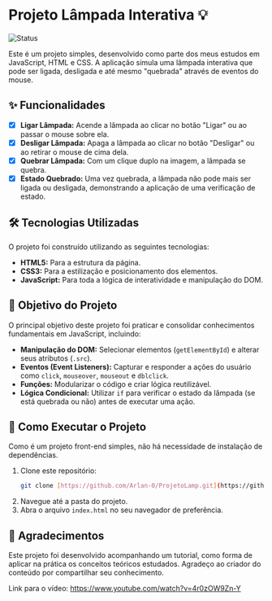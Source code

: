 # Projeto Lâmpada Interativa 💡

![Status](https://img.shields.io/badge/status-concluído-brightgreen)

Este é um projeto simples, desenvolvido como parte dos meus estudos em JavaScript, HTML e CSS. A aplicação simula uma lâmpada interativa que pode ser ligada, desligada e até mesmo "quebrada" através de eventos do mouse.

## ✨ Funcionalidades

-   [x] **Ligar Lâmpada:** Acende a lâmpada ao clicar no botão "Ligar" ou ao passar o mouse sobre ela.
-   [x] **Desligar Lâmpada:** Apaga a lâmpada ao clicar no botão "Desligar" ou ao retirar o mouse de cima dela.
-   [x] **Quebrar Lâmpada:** Com um clique duplo na imagem, a lâmpada se quebra.
-   [x] **Estado Quebrado:** Uma vez quebrada, a lâmpada não pode mais ser ligada ou desligada, demonstrando a aplicação de uma verificação de estado.

## 🛠️ Tecnologias Utilizadas

O projeto foi construído utilizando as seguintes tecnologias:

-   **HTML5:** Para a estrutura da página.
-   **CSS3:** Para a estilização e posicionamento dos elementos.
-   **JavaScript:** Para toda a lógica de interatividade e manipulação do DOM.

## 🎯 Objetivo do Projeto

O principal objetivo deste projeto foi praticar e consolidar conhecimentos fundamentais em JavaScript, incluindo:

-   **Manipulação do DOM:** Selecionar elementos (`getElementById`) e alterar seus atributos (`.src`).
-   **Eventos (Event Listeners):** Capturar e responder a ações do usuário como `click`, `mouseover`, `mouseout` e `dblclick`.
-   **Funções:** Modularizar o código e criar lógica reutilizável.
-   **Lógica Condicional:** Utilizar `if` para verificar o estado da lâmpada (se está quebrada ou não) antes de executar uma ação.

## 🚀 Como Executar o Projeto

Como é um projeto front-end simples, não há necessidade de instalação de dependências.

1.  Clone este repositório:
    ```sh
    git clone [https://github.com/Arlan-0/ProjetoLamp.git](https://github.com/Arlan-0/ProjetoLamp.git)
    ```
2.  Navegue até a pasta do projeto.
3.  Abra o arquivo `index.html` no seu navegador de preferência.

## 🙏 Agradecimentos

Este projeto foi desenvolvido acompanhando um tutorial, como forma de aplicar na prática os conceitos teóricos estudados. Agradeço ao criador do conteúdo por compartilhar seu conhecimento.

Link para o vídeo: https://www.youtube.com/watch?v=4r0zOW9Zn-Y 
